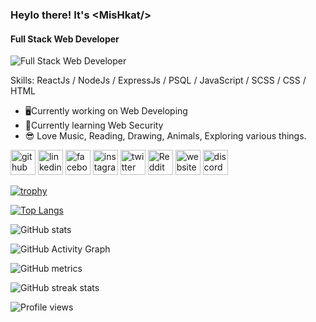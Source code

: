 ### Heylo there! It's &lt;MisHkat/&gt;
#### Full Stack Web Developer
![Full Stack Web Developer](https://mishkat-07.netlify.app/static/media/avatar.9efbb503a4774482ae6d.png)


Skills: ReactJs / NodeJs / ExpressJs / PSQL / JavaScript / SCSS / CSS / HTML

- 🖥Currently working on Web Developing 
- 🚩Currently learning Web Security 
- 😎 Love Music, Reading, Drawing, Animals, Exploring various things.


[<img src='https://cdn.jsdelivr.net/npm/simple-icons@3.0.1/icons/github.svg' alt='github' height='40'>](https://github.com/MisHkat07)  [<img src='https://cdn.jsdelivr.net/npm/simple-icons@3.0.1/icons/linkedin.svg' alt='linkedin' height='40'>](https://www.linkedin.com/in/mishkat07/)  [<img src='https://cdn.jsdelivr.net/npm/simple-icons@3.0.1/icons/facebook.svg' alt='facebook' height='40'>](https://www.facebook.com/MisHkat.0007)  [<img src='https://cdn.jsdelivr.net/npm/simple-icons@3.0.1/icons/instagram.svg' alt='instagram' height='40'>](https://www.instagram.com/mishkat_07/)  [<img src='https://cdn.jsdelivr.net/npm/simple-icons@3.0.1/icons/twitter.svg' alt='twitter' height='40'>](https://twitter.com/MisHkat_07)  [<img src='https://cdn.jsdelivr.net/npm/simple-icons@3.0.1/icons/reddit.svg' alt='Reddit' height='40'>](https://www.reddit.com/user/Affectionate-Bat3416)  [<img src='https://cdn.jsdelivr.net/npm/simple-icons@3.0.1/icons/icloud.svg' alt='website' height='40'>](https://mishkat-07.netlify.app/)  [<img src='https://cdn.jsdelivr.net/npm/simple-icons@3.0.1/icons/discord.svg' alt='discord' height='40'>](https://discord.com/users/797851993829670912)  

[![trophy](https://github-profile-trophy.vercel.app/?username=MisHkat07)](https://github.com/ryo-ma/github-profile-trophy)

[![Top Langs](https://github-readme-stats.vercel.app/api/top-langs/?username=MisHkat07)](https://github.com/anuraghazra/github-readme-stats)

![GitHub stats](https://github-readme-stats.vercel.app/api?username=MisHkat07&show_icons=true&count_private=true)  

![GitHub Activity Graph](https://activity-graph.herokuapp.com/graph?username=MisHkat07)  

![GitHub metrics](https://metrics.lecoq.io/MisHkat07)  

![GitHub streak stats](https://github-readme-streak-stats.herokuapp.com/?user=MisHkat07)  

![Profile views](https://gpvc.arturio.dev/MisHkat07)  
